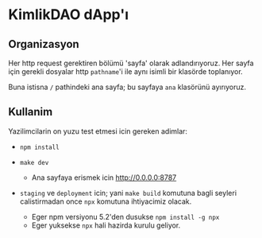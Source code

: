 # KimlikDAO dApp'ı

## Organizasyon
Her http request gerektiren bölümü 'sayfa' olarak adlandırıyoruz.
Her sayfa için gerekli dosyalar http `pathname`'i ile aynı isimli
bir klasörde toplanıyor.

Buna istisna `/` pathindeki ana sayfa; bu sayfaya `ana` klasörünü
ayırıyoruz.

## Kullanim
Yazilimcilarin on yuzu test etmesi icin gereken adimlar:
- `npm install`

- `make dev`
    - Ana sayfaya erismek icin http://0.0.0.0:8787
- `staging` ve `deployment` icin; yani `make build` komutuna bagli seyleri calistirmadan once `npx` komutuna ihtiyacimiz olacak. 
    - Eger npm versiyonu 5.2'den dusukse `npm install -g npx`
    - Eger yuksekse `npx` hali hazirda kurulu geliyor. 
